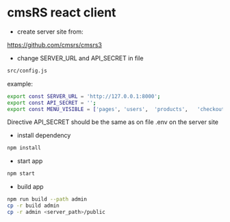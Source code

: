 # cmsRS react client

* create server site from:

<https://github.com/cmsrs/cmsrs3>

* change SERVER_URL and API_SECRET  in file
```bash
src/config.js
```

example:

```bash
export const SERVER_URL = 'http://127.0.0.1:8000';
export const API_SECRET = '';
export const MENU_VISIBLE = ['pages', 'users',  'products',   'checkouts',  'contacts',  'settings'];
```

Directive API_SECRET should be the same as on file .env
on the server site



* install dependency

```bash
npm install
```

* start app

```bash
npm start
```

* build app

```bash
npm run build --path admin
cp -r build admin
cp -r admin <server_path>/public
```
